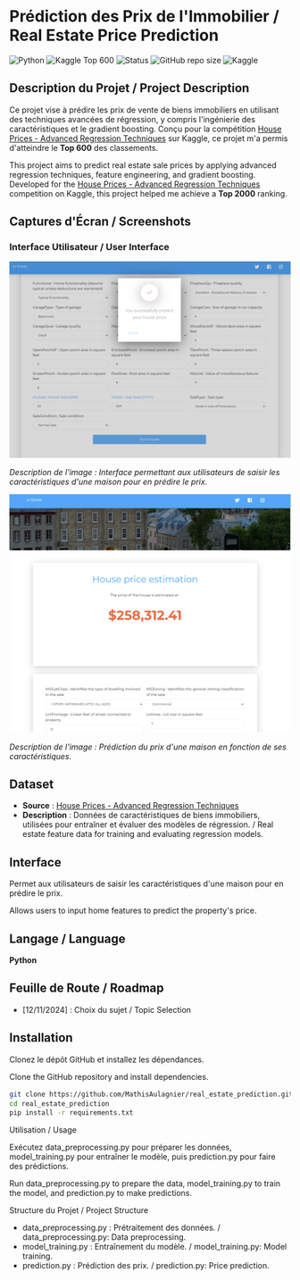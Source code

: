 # Prédiction des Prix de l'Immobilier / Real Estate Price Prediction

![Python](https://img.shields.io/badge/language-Python-blue.svg)
![Kaggle Top 600](https://img.shields.io/badge/Kaggle%20Rank-Top%20600-lightblue.svg)
![Status](https://img.shields.io/badge/status-Completed-green.svg)
![GitHub repo size](https://img.shields.io/github/repo-size/MathisAulagnier/real_estate_prediction)
![Kaggle](https://img.shields.io/badge/dataset-Kaggle-brightgreen)

## Description du Projet / Project Description
Ce projet vise à prédire les prix de vente de biens immobiliers en utilisant des techniques avancées de régression, y compris l'ingénierie des caractéristiques et le gradient boosting. Conçu pour la compétition [House Prices - Advanced Regression Techniques](https://www.kaggle.com/c/house-prices-advanced-regression-techniques) sur Kaggle, ce projet m'a permis d'atteindre le **Top 600** des classements.

This project aims to predict real estate sale prices by applying advanced regression techniques, feature engineering, and gradient boosting. Developed for the [House Prices - Advanced Regression Techniques](https://www.kaggle.com/c/house-prices-advanced-regression-techniques) competition on Kaggle, this project helped me achieve a **Top 2000** ranking.

## Captures d'Écran / Screenshots

### Interface Utilisateur / User Interface
![Interface Utilisateur](images/form.png)

*Description de l'image : Interface permettant aux utilisateurs de saisir les caractéristiques d'une maison pour en prédire le prix.*

![Prédiction du prix](images/price.png)

*Description de l'image : Prédiction du prix d'une maison en fonction de ses caractéristiques.*


## Dataset
- **Source** : [House Prices - Advanced Regression Techniques](https://www.kaggle.com/c/house-prices-advanced-regression-techniques)
- **Description** : Données de caractéristiques de biens immobiliers, utilisées pour entraîner et évaluer des modèles de régression. / Real estate feature data for training and evaluating regression models.

## Interface
Permet aux utilisateurs de saisir les caractéristiques d'une maison pour en prédire le prix.

Allows users to input home features to predict the property's price.

## Langage / Language
**Python**

## Feuille de Route / Roadmap
- [12/11/2024] : Choix du sujet / Topic Selection

## Installation

Clonez le dépôt GitHub et installez les dépendances.

Clone the GitHub repository and install dependencies.

```bash
git clone https://github.com/MathisAulagnier/real_estate_prediction.git
cd real_estate_prediction
pip install -r requirements.txt
```
Utilisation / Usage

Exécutez data_preprocessing.py pour préparer les données, model_training.py pour entraîner le modèle, puis prediction.py pour faire des prédictions.

Run data_preprocessing.py to prepare the data, model_training.py to train the model, and prediction.py to make predictions.

Structure du Projet / Project Structure

- data_preprocessing.py : Prétraitement des données. / data_preprocessing.py: Data preprocessing.
- model_training.py : Entraînement du modèle.  / model_training.py: Model training.
- prediction.py : Prédiction des prix.  / prediction.py: Price prediction.


